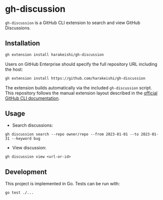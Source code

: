 # gh-discussion

`gh-discussion` is a GitHub CLI extension to search and view GitHub Discussions.

## Installation
```bash
gh extension install harakeishi/gh-discussion
```

Users on GitHub Enterprise should specify the full repository URL including
the host:
```bash
gh extension install https://github.com/harakeishi/gh-discussion
```

The extension builds automatically via the included `gh-discussion` script.
This repository follows the manual extension layout described in the
[official GitHub CLI documentation](https://docs.github.com/ja/github-cli/github-cli/creating-github-cli-extensions#creating-an-interpreted-extension-manually).

## Usage
- Search discussions:
```
gh discussion search --repo owner/repo --from 2023-01-01 --to 2023-01-31 --keyword bug
```
- View discussion:
```
gh discussion view <url-or-id>
```

## Development
This project is implemented in Go. Tests can be run with:
```
go test ./...
```

